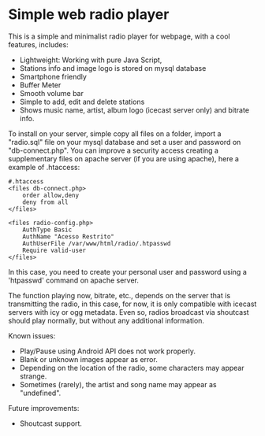 # Simple web radio player

This is a simple and minimalist radio player for webpage, with a cool features, includes:
* Lightweight: Working with pure Java Script,
* Stations info and image logo is stored on mysql database
* Smartphone friendly
* Buffer Meter
* Smooth volume bar
* Simple to add, edit and delete stations
* Shows music name, artist, album logo (icecast server only) and bitrate info.

To install on your server, simple copy all files on a folder, import a "radio.sql" file on your mysql database and set a user and password on "db-connect.php". You can improve a security access creating a supplementary files on apache server (if you are using apache), here a example of .htaccess:

```
#.htaccess
<files db-connect.php>
    order allow,deny
    deny from all
</files>

<files radio-config.php>
    AuthType Basic
    AuthName "Acesso Restrito"
    AuthUserFile /var/www/html/radio/.htpasswd
    Require valid-user
</files>
```
In this case, you need to create your personal user and password using a 'htpasswd' command on apache server.

The function playing now, bitrate, etc., depends on the server that is transmitting the radio, in this case, for now, it is only compatible with icecast servers with icy or ogg metadata. Even so, radios broadcast via shoutcast should play normally, but without any additional information.

Known issues:
* Play/Pause using Android API does not work properly.
* Blank or unknown images appear as error.
* Depending on the location of the radio, some characters may appear strange.
* Sometimes (rarely), the artist and song name may appear as "undefined".

Future improvements:
* Shoutcast support.
